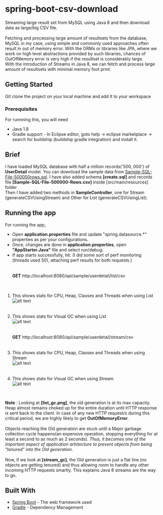 # spring-boot-csv-download
Streaming large result set from MySQL using Java 8 and then download data as large/big CSV file. <br/><br/>Fetching and processing large amount of resultsets from the database, MySQL in my case, using simple and commonly used approaches often result in out of memory error. With the ORMs or libraries like JPA, where we work on high level abstractions provided by such libraries, chances of OutOfMemory error is very high if the resultset is considerably large.
<br/>With the introduction of Streams in Java 8, we can fetch and process large amount of resultsets with minimal memory foot print.

## Getting Started

Git clone the project on your local machine and add it to your workspace

### Prerequisites

For runnning this, you will need
- Java 1.8
- Gradle support - In Eclipse editor, goto help -> eclipse marketplace -> search for buildship (buildship gradle integration) and install it.

## Brief
I have loaded MySQL database with half a million records('500, 000') of **UserDetail** model. You can download the sample data from [Sample-SQL-File-500000rows.sql](http://www.sample-videos.com/sql/Sample-SQL-File-500000rows.sql). I have also added schema **[create.sql]** and records file **[Sample-SQL-File-500000-Rows.csv]** inside [src/main/resources] folder <br/>
Then I have added two methods in **SampleController**, one for Stream (generateCSVUsingStream) and Other for List (generateCSVUsingList).

## Running the app

For running the app,
- Open **application.properties** file and update "spring.datasource.*" properties as per your configurations.
- Once, changes are done in **application.properties**, open **"AppStarter.Java"** file and select run/debug.
- If app starts successfully, hit. (I did some sort of perf monitoring (threads used 50), attaching perf results for both requests.)<br/><br/><br/>
**GET** http://localhost:8080/api/sample/userdetail/list/csv
<br/><br/><br/>
1. This shows stats for CPU, Heap, Classes and Threads when using List <br/>
![alt text](https://github.com/greyseal/spring-boot-csv-download/blob/master/src/main/resources/list_monitor.png "Using List Monitor")
<br/><br/><br/>
2. This shows stats for Visual GC when using List<br/>
![alt text](https://github.com/greyseal/spring-boot-csv-download/blob/master/src/main/resources/list_gc.png "Using List GC")
<br/><br/><br/>
**GET** http://localhost:8080/api/sample/userdetail/stream/csv
<br/><br/><br/>
1. This shows stats for CPU, Heap, Classes and Threads when using Stream <br/>
![alt text](https://github.com/greyseal/spring-boot-csv-download/blob/master/src/main/resources/stream_monitor.png "Using Stream Monitor")
<br/><br/><br/>
2. This shows stats for Visual GC when using Stream<br/>
![alt text](https://github.com/greyseal/spring-boot-csv-download/blob/master/src/main/resources/stream_gc.png "Using Stream GC")
<br/>

**Note** :  Looking at **[list_gc.png]**, the old generation is at its max capacity. Heap almost remains choked up for the entire duration until HTTP response is sent back to the client. In case of any new HTTP request/s during this critical period, we are highly likely to get **OutOfMemoryError**. <br/><br/>
Objects reaching the Old generation are stuck until a Major garbage collection cycle happens(an expensive operation, stopping everything for at least a second to as much as 2 seconds). _Thus, it becomes one of the important aspect of application arhitecture to prevent objects from being "tenured" into the Old generation_.<br/><br/>
Now, if we look at **[stream_gc]**, the Old generation is just a flat line (no objects are getting tenured) and thus allowing room to handle any other incoming HTTP requests smartly. This explains Java 8 streams are the way to go.

## Built With
* [Spring Boot](https://projects.spring.io/spring-boot/) - The web framework used
* [Gradle](https://gradle.org/) - Dependency Management
